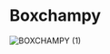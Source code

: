 # Boxchampy
![BOXCHAMPY (1)](https://user-images.githubusercontent.com/124730254/232769346-cac7dbef-ca54-40cb-8b6f-d35b004f60b5.png)
